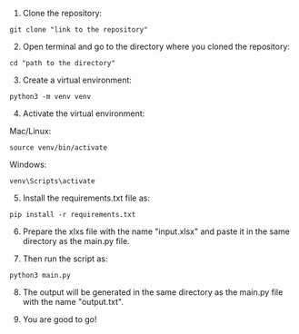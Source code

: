 
1. Clone the repository:
  <pre><code>git clone "link to the repository"</code></pre>

2. Open terminal and go to the directory where you cloned the repository:
  <pre><code>cd "path to the directory"</code></pre>

3. Create a virtual environment:
  <pre><code>python3 -m venv venv</code></pre>

4. Activate the virtual environment:
  
  Mac/Linux:
  <pre><code>source venv/bin/activate</code></pre>
  Windows:
  <pre><code>venv\Scripts\activate</code></pre>

5. Install the requirements.txt file as:
  <pre><code>pip install -r requirements.txt</code></pre>

6. Prepare the xlxs file with the name "input.xlsx" and paste it in the same directory as the main.py file.

7. Then run the script as:
  <pre><code>python3 main.py</code></pre>

8. The output will be generated in the same directory as the main.py file with the name "output.txt".

9. You are good to go!
